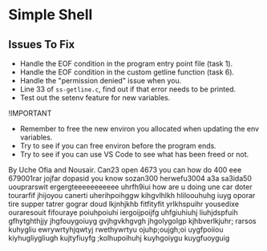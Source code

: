 # Simple Shell

## Issues To Fix
- Handle the EOF condition in the program entry point file (task 1).
- Handle the EOF condition in the custom getline function (task 6).
- Handle the "permission denied" issue when you.
- Line 33 of `ss-getline.c`, find out if that error needs to be printed.
- Test out the setenv feature for new variables.

!IMPORTANT
- Remember to free the new environ you allocated when updating the env variables.
- Try to see if you can free environ before the program ends.
- Try to see if you can use VS Code to see what has been freed or not.

By Uche Ofia and Nousair.
Can23
open 4673
you can
how do 400
eee 679001rar
jojfar dopasid
you know sozan300
herwefu3004
a3a sa3ida50
uouprarswit
ergergteeeeeeeeeee
uhrfh9iui
how are u doing
une car doter
tourarfif
jhijoyou canerti
uherihpoihggw
kihgvlhlkh
hliloouhuhg iuyg
oporar tire
supper tatrer
gograr doud
lkjnhjkhb
fitfityfit
yrlkhspuihr
yousedixe
ouraresouit
fifouraye
poiuhpoiuhi
iergoijpoijfg
uhfgiuhiuhj
liuhjdspfuih
gfhytghthjjy
jhgfouygoiuyg
gvjhgvkhgvgh
jhgolygolgp
kjhbverlkjuhr;
rarsos
kuhygliu
ewrywrtyhjqwtyj
rwethywrtyu
ojuhp;oujgh;oi
uygfpoiiou
kiyhugliygliugh
kujtyfiuyfg
;kolhupoihuhj
kuyhgoiygu
kuygfuoyguig
